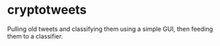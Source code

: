 # cryptotweets
Pulling old tweets and classifying them using a simple GUI, then feeding them to a classifier.
